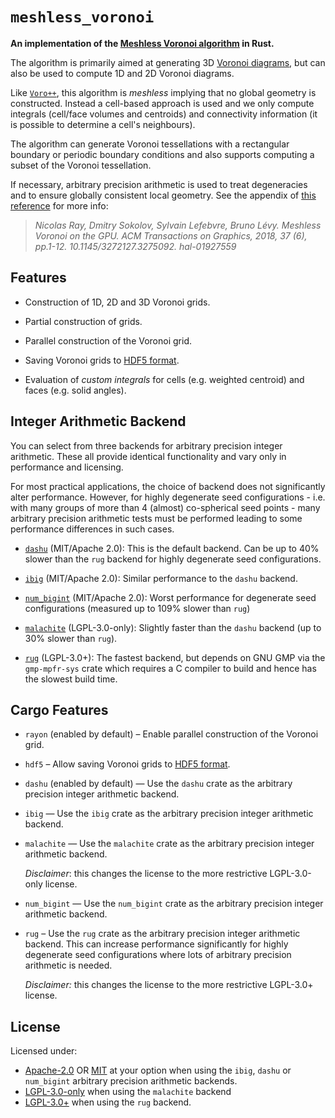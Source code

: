# `meshless_voronoi`
<!-- cargo-rdme start -->

**An implementation of the
[Meshless Voronoi algorithm](https://hal.inria.fr/hal-01927559/file/voroGPU.pdf)
in Rust.**

The algorithm is primarily aimed at generating 3D
[Voronoi diagrams](https://en.wikipedia.org/wiki/Voronoi_diagram), but can
also be used to compute 1D and 2D Voronoi diagrams.

Like [`Voro++`](https://math.lbl.gov/voro++/), this algorithm is *meshless*
implying that no global geometry is constructed. Instead a cell-based
approach is used and we only compute integrals (cell/face volumes and
centroids) and connectivity information (it is possible to determine a
cell's neighbours).

The algorithm can generate Voronoi tessellations with a rectangular boundary
or periodic boundary conditions and also supports computing a subset of the
Voronoi tessellation.

If necessary, arbitrary precision arithmetic is used to treat degeneracies
and to ensure globally consistent local geometry. See the appendix of [this
reference](https://hal.inria.fr/hal-01927559/file/voroGPU.pdf) for more
info:

> <cite>Nicolas Ray, Dmitry Sokolov, Sylvain Lefebvre, Bruno Lévy. Meshless
> Voronoi on the GPU. ACM Transactions on Graphics, 2018, 37 (6), pp.1-12.
> 10.1145/3272127.3275092. hal-01927559</cite>

## Features

- Construction of 1D, 2D and 3D Voronoi grids.

- Partial construction of grids.

- Parallel construction of the Voronoi grid.

- Saving Voronoi grids to [HDF5 format](https://en.wikipedia.org/wiki/Hierarchical_Data_Format#HDF5).

- Evaluation of *custom integrals* for cells (e.g. weighted centroid) and
  faces (e.g. solid angles).

## Integer Arithmetic Backend

You can select from three backends for arbitrary precision integer arithmetic.
These all provide identical functionality and vary only in performance and licensing.

For most practical applications, the choice of backend does not significantly alter
performance. However, for highly degenerate seed configurations - i.e. with many groups of more
than 4 (almost) co-spherical seed points - many arbitrary precision arithmetic tests must be
performed leading to some performance differences in such cases.

- [`dashu`](https://crates.io/crates/dashu) (MIT/Apache 2.0): This is the default backend.
  Can be up to 40% slower than the `rug` backend for highly degenerate seed configurations.

- [`ibig`](https://crates.io/crates/ibig) (MIT/Apache 2.0): Similar performance to the `dashu`
  backend.

- [`num_bigint`](https://crates.io/crates/num-bigint) (MIT/Apache 2.0): Worst performance for
  degenerate seed configurations (measured up to 109% slower than `rug`)

- [`malachite`](https://crates.io/crates/malachite) (LGPL-3.0-only): Slightly faster than the
  `dashu` backend (up to 30% slower than `rug`).

- [`rug`](https://crates.io/crates/rug) (LGPL-3.0+): The fastest backend, but depends on GNU GMP
  via the `gmp-mpfr-sys` crate which requires a C compiler to build and hence has the slowest
  build time.

## Cargo Features

<!-- cargo-rdme end -->
- `rayon` (enabled by default) – Enable parallel construction of the Voronoi
  grid.

- `hdf5` – Allow saving Voronoi grids to [HDF5 format](https://en.wikipedia.org/wiki/Hierarchical_Data_Format#HDF5).

- `dashu` (enabled by default) — Use the `dashu` crate as the arbitrary precision integer arithmetic backend.

- `ibig` — Use the `ibig` crate as the arbitrary precision integer arithmetic backend.

- `malachite` — Use the `malachite` crate as the arbitrary precision integer arithmetic backend. 
   
  *Disclaimer*: this changes the license to the more restrictive LGPL-3.0-only license.

- `num_bigint` — Use the `num_bigint` crate as the arbitrary precision integer arithmetic backend.

- `rug` – Use the `rug` crate as the arbitrary precision integer arithmetic backend. 
  This can increase performance significantly for highly degenerate seed configurations where lots of arbitrary 
  precision arithmetic is needed. 
  
  *Disclaimer:* this changes the license to the more restrictive LGPL-3.0+ license.

## License

Licensed under:
 - [Apache-2.0](www.apache.org/licenses/LICENSE-2.0) OR [MIT](https://opensource.org/license/MIT) at your option when 
   using the `ibig`, `dashu` or `num_bigint` arbitrary precision arithmetic backends.
 - [LGPL-3.0-only](https://www.gnu.org/licenses/lgpl-3.0.html) when using the `malachite` backend
 - [LGPL-3.0+](https://www.gnu.org/licenses/lgpl-3.0.html) when using the `rug` backend.
